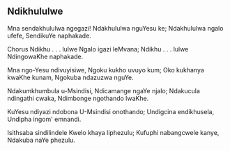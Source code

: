 ## Ndikhululwe

Mna sendakhululwa ngegazi! Ndakhululwa nguYesu ke;
Ndakhululwa ngalo ufefe, SendikuYe naphakade.

Chorus
Ndikhu . . . lulwe Ngalo igazi leMvana;
Ndikhu . . . lulwe NdingowaKhe naphakade.

Mna ngo-Yesu ndivuyisiwe, Ngoku kukho uvuyo kum;
Oko kukhanya kwaKhe kunam, Ngokuba ndazuzwa nguYe.

Ndakumkhumbula u-Msindisi, Ndicamange ngaYe njalo;
Ndakucula ndingathi cwaka, Ndimbonge ngothando lwaKhe.

KuYesu ndiyazi ndobona U-Msindisi onothando;
Undigcina endikhusela, Undipha ingom' emnandi.

Isithsaba sindilindele Kwelo khaya liphezulu;
Kufuphi nabangcwele kanye, Ndakuba naYe phezulu.

